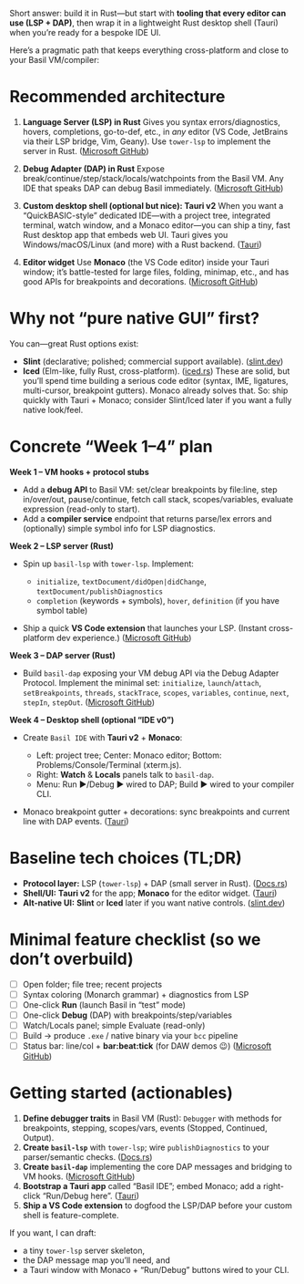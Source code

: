 Short answer: build it in Rust—but start with **tooling that every editor can use (LSP + DAP)**, then wrap it in a lightweight Rust desktop shell (Tauri) when you’re ready for a bespoke IDE UI.

Here’s a pragmatic path that keeps everything cross-platform and close to your Basil VM/compiler:

# Recommended architecture

1. **Language Server (LSP) in Rust**
   Gives you syntax errors/diagnostics, hovers, completions, go-to-def, etc., in *any* editor (VS Code, JetBrains via their LSP bridge, Vim, Geany). Use `tower-lsp` to implement the server in Rust. ([Microsoft GitHub][1])

2. **Debug Adapter (DAP) in Rust**
   Expose break/continue/step/stack/locals/watchpoints from the Basil VM. Any IDE that speaks DAP can debug Basil immediately. ([Microsoft GitHub][2])

3. **Custom desktop shell (optional but nice): Tauri v2**
   When you want a “QuickBASIC-style” dedicated IDE—with a project tree, integrated terminal, watch window, and a Monaco editor—you can ship a tiny, fast Rust desktop app that embeds web UI. Tauri gives you Windows/macOS/Linux (and more) with a Rust backend. ([Tauri][3])

4. **Editor widget**
   Use **Monaco** (the VS Code editor) inside your Tauri window; it’s battle-tested for large files, folding, minimap, etc., and has good APIs for breakpoints and decorations. ([Microsoft GitHub][4])

# Why not “pure native GUI” first?

You can—great Rust options exist:

* **Slint** (declarative; polished; commercial support available). ([slint.dev][5])
* **Iced** (Elm-like, fully Rust, cross-platform). ([iced.rs][6])
  These are solid, but you’ll spend time building a serious code editor (syntax, IME, ligatures, multi-cursor, breakpoint gutters). Monaco already solves that. So: ship quickly with Tauri + Monaco; consider Slint/Iced later if you want a fully native look/feel.

# Concrete “Week 1–4” plan

**Week 1 – VM hooks + protocol stubs**

* Add a **debug API** to Basil VM: set/clear breakpoints by file:line, step in/over/out, pause/continue, fetch call stack, scopes/variables, evaluate expression (read-only to start).
* Add a **compiler service** endpoint that returns parse/lex errors and (optionally) simple symbol info for LSP diagnostics.

**Week 2 – LSP server (Rust)**

* Spin up `basil-lsp` with `tower-lsp`. Implement:

  * `initialize`, `textDocument/didOpen|didChange`, `textDocument/publishDiagnostics`
  * `completion` (keywords + symbols), `hover`, `definition` (if you have symbol table)
* Ship a quick **VS Code extension** that launches your LSP. (Instant cross-platform dev experience.) ([Microsoft GitHub][7])

**Week 3 – DAP server (Rust)**

* Build `basil-dap` exposing your VM debug API via the Debug Adapter Protocol. Implement the minimal set: `initialize`, `launch`/`attach`, `setBreakpoints`, `threads`, `stackTrace`, `scopes`, `variables`, `continue`, `next`, `stepIn`, `stepOut`. ([Microsoft GitHub][2])

**Week 4 – Desktop shell (optional “IDE v0”)**

* Create `Basil IDE` with **Tauri v2** + **Monaco**:

  * Left: project tree; Center: Monaco editor; Bottom: Problems/Console/Terminal (xterm.js).
  * Right: **Watch** & **Locals** panels talk to `basil-dap`.
  * Menu: Run ▶︎/Debug ▶︎ wired to DAP; Build ▶︎ wired to your compiler CLI.
* Monaco breakpoint gutter + decorations: sync breakpoints and current line with DAP events. ([Tauri][3])

# Baseline tech choices (TL;DR)

* **Protocol layer:** LSP (`tower-lsp`) + DAP (small server in Rust). ([Docs.rs][8])
* **Shell/UI:** **Tauri v2** for the app; **Monaco** for the editor widget. ([Tauri][3])
* **Alt-native UI:** **Slint** or **Iced** later if you want native controls. ([slint.dev][5])

# Minimal feature checklist (so we don’t overbuild)

* [ ] Open folder; file tree; recent projects
* [ ] Syntax coloring (Monarch grammar) + diagnostics from LSP
* [ ] One-click **Run** (launch Basil in “test” mode)
* [ ] One-click **Debug** (DAP) with breakpoints/step/variables
* [ ] Watch/Locals panel; simple Evaluate (read-only)
* [ ] Build → produce `.exe` / native binary via your `bcc` pipeline
* [ ] Status bar: line/col + **bar:beat:tick** (for DAW demos 😉)
  ([Microsoft GitHub][9])

# Getting started (actionables)

1. **Define debugger traits** in Basil VM (Rust): `Debugger` with methods for breakpoints, stepping, scopes/vars, events (Stopped, Continued, Output).
2. **Create `basil-lsp`** with `tower-lsp`; wire `publishDiagnostics` to your parser/semantic checks. ([Docs.rs][8])
3. **Create `basil-dap`** implementing the core DAP messages and bridging to VM hooks. ([Microsoft GitHub][2])
4. **Bootstrap a Tauri app** called “Basil IDE”; embed Monaco; add a right-click “Run/Debug here”. ([Tauri][3])
5. **Ship a VS Code extension** to dogfood the LSP/DAP before your custom shell is feature-complete.

If you want, I can draft:

* a tiny `tower-lsp` server skeleton,
* the DAP message map you’ll need, and
* a Tauri window with Monaco + “Run/Debug” buttons wired to your CLI.

[1]: https://microsoft.github.io/language-server-protocol/?utm_source=chatgpt.com "Language Server Protocol - Microsoft Open Source"
[2]: https://microsoft.github.io/debug-adapter-protocol//?utm_source=chatgpt.com "Official page for Debug Adapter Protocol"
[3]: https://v2.tauri.app/?utm_source=chatgpt.com "Tauri 2.0 | Tauri"
[4]: https://microsoft.github.io/monaco-editor/?utm_source=chatgpt.com "Monaco Editor"
[5]: https://slint.dev/?utm_source=chatgpt.com "Slint | Declarative GUI for Rust, C++, JavaScript & Python"
[6]: https://iced.rs/?utm_source=chatgpt.com "iced - A cross-platform GUI library for Rust"
[7]: https://microsoft.github.io/language-server-protocol/specifications/lsp/3.17/specification/?utm_source=chatgpt.com "Language Server Protocol Specification - 3.17"
[8]: https://docs.rs/tower-lsp/?utm_source=chatgpt.com "tower_lsp - Rust"
[9]: https://microsoft.github.io/monaco-editor/monarch.html?utm_source=chatgpt.com "Monaco Editor - Microsoft Open Source"
